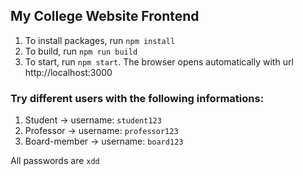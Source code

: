 ## My College Website Frontend

1. To install packages, run `npm install`
2. To build, run `npm run build`
3. To start, run `npm start`. The browser opens automatically with url http://localhost:3000

### Try different users with the following informations:

1. Student -> username: `student123`
2. Professor -> username: `professor123`
3. Board-member -> username: `board123`

All passwords are `xdd`
